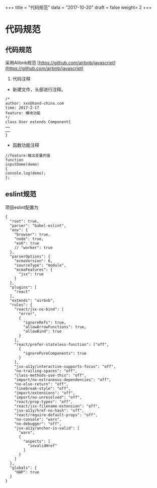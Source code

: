 +++
title = "代码规范"
data = "2017-10-20"
draft = false
weight= 2
+++

# 代码规范

## 代码规范

采用Alibnb规范 [https://github.com/airbnb/javascript](https://github.com/airbnb/javascript)

1. 代码注释

- 新建文件，头部进行注释。

```
/*
author: xxx@hand-china.com
time: 2017-2-17
feature: 模块功能
*/
class User extends Component{
……
……
}
```

- 函数功能注释

```
//feature:输出变量的值
function
inputDome(demo)
{
console.log(demo);
};
```

## eslint规范
项目eslint配置为
```
{
  "root": true,
  "parser": "babel-eslint",
  "env": {
    "browser": true,
    "node": true,
    "es6": true
    // "worker": true
  },
  "parserOptions": {
    "ecmaVersion": 6,
    "sourceType": "module",
    "ecmaFeatures": {
      "jsx": true
    }
  },
  "plugins": [
    "react"
  ],
  "extends": "airbnb",
  "rules": {
    "react/jsx-no-bind": [
      "error",
      {
        "ignoreRefs": true,
        "allowArrowFunctions": true,
        "allowBind": true
      }
    ],
    "react/prefer-stateless-function": ["off",
      {
        "ignorePureComponents": true
      }
    ],
    "jsx-a11y/interactive-supports-focus": "off",
    "no-trailing-spaces": "off",
    "class-methods-use-this": "off",
    "import/no-extraneous-dependencies": "off",
    "no-else-return": "off",
    "linebreak-style": "off",
    "import/extensions": "off",
    "import/no-unresolved": "off",
    "react/prop-types": "off",
    "react/jsx-filename-extension": "off",
    "jsx-a11y/href-no-hash": "off",
    "react/require-default-props": "off",
    "no-console": "warn",
    "no-debugger": "off",
    "jsx-a11y/anchor-is-valid": [
      "warn",
      {
        "aspects": [
          "invalidHref"
        ]
      }
    ]
  },
  "globals": {
    "HAP": true
  }
}

```